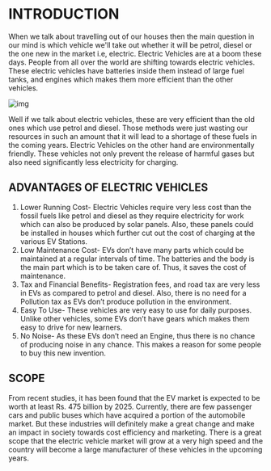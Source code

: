 # **INTRODUCTION**

When we talk about travelling out of our houses then the main question in our mind is which vehicle we'll take out whether it will be petrol, diesel or the one new in the market i.e, electric. Electric Vehicles are at a boom these days. People from all over the world are shifting towards electric vehicles. These electric vehicles have batteries inside them instead of large fuel tanks, and engines which makes them more efficient than the other vehicles.

![img](https://etimg.etb2bimg.com/photo/72029767.cms)

Well if we talk about electric vehicles, these are very efficient than the old ones which use petrol and diesel. Those methods were just wasting our resources in such an amount that it will lead to a shortage of these fuels in the coming years. Electric Vehicles on the other hand are environmentally friendly. These vehicles not only prevent the release of harmful gases but also need significantly less electricity for charging.

## **ADVANTAGES OF ELECTRIC VEHICLES**
1. Lower Running Cost- Electric Vehicles require very less cost than the fossil fuels like petrol and diesel as they require electricity for work which can also be produced by solar panels. Also, these panels could be installed in houses which further cut out the cost of charging at the various EV Stations.
2. Low Maintenance Cost- EVs don’t have many parts which could be maintained at a regular intervals of time. The batteries and the body is the main part which is to be taken care of. Thus, it saves the cost of maintenance.
3. Tax and Financial Benefits- Registration fees, and road tax are very less in EVs as compared to petrol and diesel. Also, there is no need for a Pollution tax as EVs don’t produce pollution in the environment.
4. Easy To Use- These vehicles are very easy to use for daily purposes. Unlike other vehicles, some EVs don’t have gears which makes them easy to drive for new learners.
5. No Noise- As these EVs don’t need an Engine, thus there is no chance of producing noise in any chance. This makes a reason for some people to buy this new invention.

## **SCOPE**

From recent studies, it has been found that the EV market is expected to be worth at least Rs. 475 billion by 2025. Currently, there are few passenger cars and public buses which have acquired a portion of the automobile market. But these industries will definitely make a great change and make an impact in society towards cost efficiency and marketing.
There is a great scope that the electric vehicle market will grow at a very high speed and the country will become a large manufacturer of these vehicles in the upcoming years.
